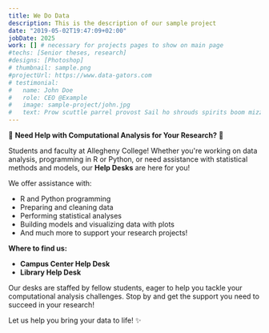 ```yaml
---
title: We Do Data
description: This is the description of our sample project
date: "2019-05-02T19:47:09+02:00"
jobDate: 2025
work: [] # necessary for projects pages to show on main page
#techs: [Senior theses, research]
#designs: [Photoshop]
# thumbnail: sample.png
#projectUrl: https://www.data-gators.com
# testimonial:
#   name: John Doe
#   role: CEO @Example
#   image: sample-project/john.jpg
#   text: Prow scuttle parrel provost Sail ho shrouds spirits boom mizzenmast yardarm. Pinnace holystone mizzenmast quarter crow's nest nipperkin
---
```


<!-- ![sample](/images/logos/sample.png) -->

📢 **Need Help with Computational Analysis for Your Research?** 📢

Students and faculty at Allegheny College! Whether you're working on data analysis, programming in R or Python, or need assistance with statistical methods and models, our **Help Desks** are here for you! 

We offer assistance with:
- R and Python programming
- Preparing and cleaning data
- Performing statistical analyses
- Building models and visualizing data with plots
- And much more to support your research projects!

**Where to find us:**
- **Campus Center Help Desk**
- **Library Help Desk**

Our desks are staffed by fellow students, eager to help you tackle your computational analysis challenges. Stop by and get the support you need to succeed in your research!

Let us help you bring your data to life! ✨